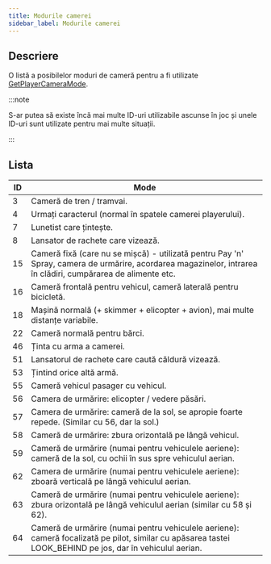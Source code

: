 ```yaml
---
title: Modurile camerei
sidebar_label: Modurile camerei
---
```


## Descriere

O listă a posibilelor moduri de cameră pentru a fi utilizate [GetPlayerCameraMode](../functions/GetPlayerCameraMode).

:::note

S-ar putea să existe încă mai multe ID-uri utilizabile ascunse în joc și unele ID-uri sunt utilizate pentru mai multe situații.

:::

## Lista

| ID  | Mode                                                                                                                                                           |
| --- | -------------------------------------------------------------------------------------------------------------------------------------------------------------- |
| 3   | Cameră de tren / tramvai.                                                                                                                                      |
| 4   | Urmați caracterul (normal în spatele camerei playerului).                                                                                                      |
| 7   | Lunetist care țintește.                                                                                                                                        |
| 8   | Lansator de rachete care vizează.                                                                                                                              |
| 15  | Cameră fixă ​​(care nu se mișcă) - utilizată pentru Pay 'n' Spray, camera de urmărire, acordarea magazinelor, intrarea în clădiri, cumpărarea de alimente etc. |
| 16  | Cameră frontală pentru vehicul, cameră laterală pentru bicicletă.                                                                                              |
| 18  | Mașină normală (+ skimmer + elicopter + avion), mai multe distanțe variabile.                                                                                  |
| 22  | Cameră normală pentru bărci.                                                                                                                                   |
| 46  | Ținta cu arma a camerei.                                                                                                                                       |
| 51  | Lansatorul de rachete care caută căldură vizează.                                                                                                              |
| 53  | Țintind orice altă armă.                                                                                                                                       |
| 55  | Cameră vehicul pasager cu vehicul.                                                                                                                             |
| 56  | Camera de urmărire: elicopter / vedere păsări.                                                                                                                 |
| 57  | Camera de urmărire: cameră de la sol, se apropie foarte repede. (Similar cu 56, dar la sol.)                                                                   |
| 58  | Cameră de urmărire: zbura orizontală pe lângă vehicul.                                                                                                         |
| 59  | Cameră de urmărire (numai pentru vehiculele aeriene): cameră de la sol, cu ochii în sus spre vehiculul aerian.                                                 |
| 62  | Camera de urmărire (numai pentru vehiculele aeriene): zboară verticală pe lângă vehiculul aerian.                                                              |
| 63  | Cameră de urmărire (numai pentru vehiculele aeriene): zbura orizontală pe lângă vehiculul aerian (similar cu 58 și 62).                                        |
| 64  | Cameră de urmărire (numai pentru vehiculele aeriene): cameră focalizată pe pilot, similar cu apăsarea tastei LOOK_BEHIND pe jos, dar în vehiculul aerian.      |
